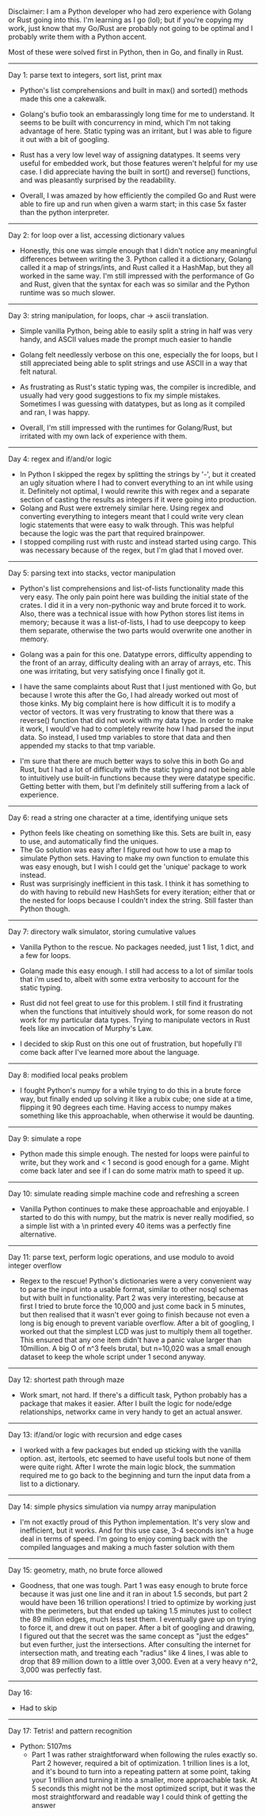 Disclaimer: I am a Python developer who had zero experience with Golang or Rust going into this. I'm learning as I go (lol); but if you're copying my work, just know that my Go/Rust are probably not going to be optimal and I probably write them with a Python accent.

Most of these were solved first in Python, then in Go, and finally in Rust.

***
Day 1: parse text to integers, sort list, print max
  - Python's list comprehensions and built in max() and sorted() methods made this one a cakewalk.
  - Golang's bufio took an embarassingly long time for me to understand. It seems to be built with concurrency in mind, which I'm not taking advantage of here. Static typing was an irritant, but I was able to figure it out with a bit of googling.
  - Rust has a very low level way of assigning datatypes. It seems very useful for embedded work, but those features weren't helpful for my use case. I did appreciate having the built in sort() and reverse() functions, and was pleasantly surprised by the readability.

  - Overall, I was amazed by how efficiently the compiled Go and Rust were able to fire up and run when given a warm start; in this case 5x faster than the python interpreter.
***
Day 2: for loop over a list, accessing dictionary values
  - Honestly, this one was simple enough that I didn't notice any meaningful differences between writing the 3. Python called it a dictionary, Golang called it a map of strings/ints, and Rust called it a HashMap, but they all worked in the same way. I'm still impressed with the performance of Go and Rust, given that the syntax for each was so similar and the Python runtime was so much slower.
***
Day 3: string manipulation, for loops, char -> ascii translation.
  - Simple vanilla Python, being able to easily split a string in half was very handy, and ASCII values made the prompt much easier to handle
  - Golang felt needlessly verbose on this one, especially the for loops, but I still appreciated being able to split strings and use ASCII in a way that felt natural.
  - As frustrating as Rust's static typing was, the compiler is incredible, and usually had very good suggestions to fix my simple mistakes. Sometimes I was guessing with datatypes, but as long as it compiled and ran, I was happy.

  - Overall, I'm still impressed with the runtimes for Golang/Rust, but irritated with my own lack of experience with them.
***
Day 4: regex and if/and/or logic
  - In Python I skipped the regex by splitting the strings by '-', but it created an ugly situation where I had to convert everything to an int while using it. Definitely not optimal, I would rewrite this with regex and a separate section of casting the results as integers if it were going into production.
  - Golang and Rust were extremely similar here. Using regex and converting everything to integers meant that I could write very clean logic statements that were easy to walk through. This was helpful because the logic was the part that required brainpower.
  - I stopped compiling rust with rustc and instead started using cargo. This was necessary because of the regex, but I'm glad that I moved over.
***
Day 5: parsing text into stacks, vector manipulation
  - Python's list comprehensions and list-of-lists functionality made this very easy. The only pain point here was building the initial state of the crates. I did it in a very non-pythonic way and brute forced it to work. Also, there was a technical issue with how Python stores list items in memory; because it was a list-of-lists, I had to use deepcopy to keep them separate, otherwise the two parts would overwrite one another in memory.
  - Golang was a pain for this one. Datatype errors, difficulty appending to the front of an array, difficulty dealing with an array of arrays, etc. This one was irritating, but very satisfying once I finally got it.
  - I have the same complaints about Rust that I just mentioned with Go, but because I wrote this after the Go, I had already worked out most of those kinks. My big complaint here is how difficult it is to modify a vector of vectors. It was very frustrating to know that there was a reverse() function that did not work with my data type. In order to make it work, I would've had to completely rewrite how I had parsed the input data. So instead, I used tmp variables to store that data and then appended my stacks to that tmp variable.

  - I'm sure that there are much better ways to solve this in both Go and Rust, but I had a lot of difficulty with the static typing and not being able to intuitively use built-in functions because they were datatype specific. Getting better with them, but I'm definitely still suffering from a lack of experience.
***
Day 6: read a string one character at a time, identifying unique sets
  - Python feels like cheating on something like this. Sets are built in, easy to use, and automatically find the uniques.
  - The Go solution was easy after I figured out how to use a map to simulate Python sets. Having to make my own function to emulate this was easy enough, but I wish I could get the 'unique' package to work instead.
  - Rust was surprisingly inefficient in this task. I think it has something to do with having to rebuild new HashSets for every iteration; either that or the nested for loops because I couldn't index the string. Still faster than Python though.
***
Day 7: directory walk simulator, storing cumulative values
  - Vanilla Python to the rescue. No packages needed, just 1 list, 1 dict, and a few for loops.
  - Golang made this easy enough. I still had access to a lot of similar tools that i'm used to, albeit with some extra verbosity to account for the static typing.
  - Rust did not feel great to use for this problem. I still find it frustrating when the functions that intuitively should work, for some reason do not work for my particular data types. Trying to manipulate vectors in Rust feels like an invocation of Murphy's Law.

  - I decided to skip Rust on this one out of frustration, but hopefully I'll come back after I've learned more about the language.
***
Day 8: modified local peaks problem
  - I fought Python's numpy for a while trying to do this in a brute force way, but finally ended up solving it like a rubix cube; one side at a time, flipping it 90 degrees each time. Having access to numpy makes something like this approachable, when otherwise it would be daunting.
***
Day 9: simulate a rope
  - Python made this simple enough. The nested for loops were painful to write, but they work and < 1 second is good enough for a game. Might come back later and see if I can do some matrix math to speed it up.
***
Day 10: simulate reading simple machine code and refreshing a screen
  - Vanilla Python continues to make these approachable and enjoyable. I started to do this with numpy, but the matrix is never really modified, so a simple list with a \n printed every 40 items was a perfectly fine alternative.
***
Day 11: parse text, perform logic operations, and use modulo to avoid integer overflow
  - Regex to the rescue! Python's dictionaries were a very convenient way to parse the input into a usable format, similar to other nosql schemas but with built in functionality. Part 2 was very interesting, because at first I tried to brute force the 10,000 and just come back in 5 minutes, but then realised that it wasn't ever going to finish because not even a long is big enough to prevent variable overflow. After a bit of googling, I worked out that the simplest LCD was just to multiply them all together. This ensured that any one item didn't have a panic value larger than 10million. A big O of n^3 feels brutal, but n=10,020 was a small enough dataset to keep the whole script under 1 second anyway.
***
Day 12: shortest path through maze
  - Work smart, not hard. If there's a difficult task, Python probably has a package that makes it easier. After I built the logic for node/edge relationships, networkx came in very handy to get an actual answer.
***
Day 13: if/and/or logic with recursion and edge cases
  - I worked with a few packages but ended up sticking with the vanilla option. ast, itertools, etc seemed to have useful tools but none of them were quite right. After I wrote the main logic block, the summation required me to go back to the beginning and turn the input data from a list to a dictionary.
***
Day 14: simple physics simulation via numpy array manipulation
  - I'm not exactly proud of this Python implementation. It's very slow and inefficient, but it works. And for this use case, 3-4 seconds isn't a huge deal in terms of speed. I'm going to enjoy coming back with the compiled languages and making a much faster solution with them
***
Day 15: geometry, math, no brute force allowed
  - Goodness, that one was tough. Part 1 was easy enough to brute force because it was just one line and it ran in about 1.5 seconds, but part 2 would have been 16 trillion operations! I tried to optimize by working just with the perimeters, but that ended up taking 1.5 minutes just to collect the 89 million edges, much less test them. I eventually gave up on trying to force it, and drew it out on paper. After a bit of googling and drawing, I figured out that the secret was the same concept as "just the edges" but even further, just the intersections. After consulting the internet for intersection math, and treating each "radius" like 4 lines, I was able to drop that 89 million down to a little over 3,000. Even at a very heavy n^2, 3,000 was perfectly fast.
***
Day 16: 
  - Had to skip
***
Day 17: Tetris! and pattern recognition 
  - Python: 5107ms
    - Part 1 was rather straightforward when following the rules exactly so. Part 2 however, required a bit of optimization. 1 trillion lines is a lot, and it's bound to turn into a repeating pattern at some point, taking your 1 trillion and turning it into a smaller, more approachable task. At 5 seconds this might not be the most optimized script, but it was the most straightforward and readable way I could think of getting the answer